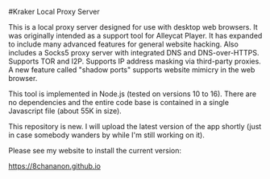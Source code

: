 #Kraker Local Proxy Server

This is a local proxy server designed for use with desktop web browsers. It was originally intended as a support tool for Alleycat Player. It has expanded to include many advanced features for general website hacking. Also includes a Socks5 proxy server with integrated DNS and DNS-over-HTTPS. Supports TOR and I2P. Supports IP address masking via third-party proxies. A new feature called "shadow ports" supports website mimicry in the web browser.

This tool is implemented in Node.js (tested on versions 10 to 16). There are no dependencies and the entire code base is contained in a single Javascript file (about 55K in size).

This repository is new. I will upload the latest version of the app shortly (just in case somebody wanders by while I'm still working on it).

Please see my website to install the current version:

https://8chananon.github.io
